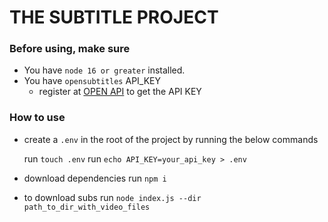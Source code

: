 # **THE SUBTITLE PROJECT**

### **Before using, make sure**
- You have `node 16 or greater` installed.
- You have `opensubtitles` API_KEY
    - register at [OPEN API](https://www.opensubtitles.com/en/users/sign_in) to get the API KEY

### **How to use**

- create a `.env` in the root of the project by running the below commands

   run  ```touch .env```
   run  ```echo API_KEY=your_api_key > .env```

- download dependencies
    run  ```npm i```

- to download subs
    run ```node index.js --dir path_to_dir_with_video_files```


